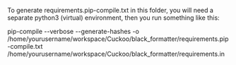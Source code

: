 To generate requirements.pip-compile.txt in this folder, you will need a separate python3 (virtual) environment, then you run something like this:

pip-compile --verbose --generate-hashes -o /home/yourusername/workspace/Cuckoo/black_formatter/requirements.pip-compile.txt /home/yourusername/workspace/Cuckoo/black_formatter/requirements.in